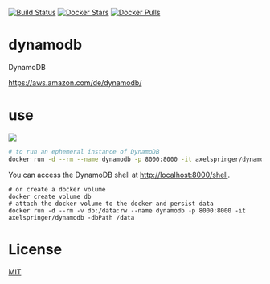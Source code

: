 [![Build Status](https://travis-ci.org/axelspringer/mesos-agent.svg?branch=master)](https://travis-ci.org/axelspringer/mesos-agent) [![Docker Stars](https://img.shields.io/docker/stars/axelspringer/mesos-agent.svg)](https://hub.docker.com/r/axelspringer/mesos-agent/) [![Docker Pulls](https://img.shields.io/docker/pulls/axelspringer/mesos-agent.svg)](https://hub.docker.com/r/axelspringer/mesos-agent/)

# dynamodb

DynamoDB

https://aws.amazon.com/de/dynamodb/

# use

[![](https://badge.imagelayers.io/axelspringer/dynamodb:latest.svg)](https://imagelayers.io/?images=axelspringer/dynamodb:latest)

```bash
# to run an ephemeral instance of DynamoDB
docker run -d --rm --name dynamodb -p 8000:8000 -it axelspringer/dynamodb
```

You can access the DynamoDB shell at [http://localhost:8000/shell](http://localhost:8000/shell).

```
# or create a docker volume
docker create volume db
# attach the docker volume to the docker and persist data
docker run -d --rm -v db:/data:rw --name dynamodb -p 8000:8000 -it axelspringer/dynamodb -dbPath /data
```

# License
[MIT](/LICENSE)